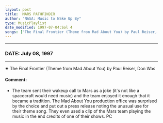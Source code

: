 ```yaml
---
layout: post
title:  MARS PATHFINDER
author: "NASA: Music to Wake Up By"
type: MusicPlaylist
date_modified: 1997-07-04:Sol 4
songs: ["The Final Frontier (Theme from Mad About You) by Paul Reiser, Don Was"]
---
```


----
### DATE: July 08, 1997
----
✷ The Final Frontier (Theme from Mad About You) by Paul Reiser, Don Was

#### Comment:
* The team sent their wakeup call to Mars as a joke (it's not like a spacecraft would need music) and the team enjoyed it enough that it became a tradition. The Mad About You production office was surprised by the choice and put out a press release noting the unusual use for their theme song. They even used a clip of the Mars team playing the music in the end credits of one of their shows. PC



<br/>
<center>
	<a target="_blank"
	   href="https://twitter.com/intent/tweet?hashtags=Space,NASA,Playlist,NASAWakeupCalls,SpaceProgram&text=🚀 {{ page.author}}, '{{ page.songs.first }}' {{ page.title }}, {{ page.date | date: '%B %d, %Y' }}, {{ site.url }}{{ page.url }}&via=nasawakeupcalls"><i class="fab fa-twitter" title="Tweet this page" alt="Tweet this page" style="font-size: 1.3em;"></i></a>
	&nbsp; 	<i class="fas fa-user-astronaut" style="font-size: 1.5em;"></i> &nbsp;
    <a id="custom_amazon_link"
       type="amzn" search="#"
       category="popular music">
    <i class="fab fa-amazon" style="font-size: 1.3em;"></i></a>
</center>

<!-- Randomly resolve an individual entry from a song array -->
<script src="/assets/javascript/seedrandom.min.js"></script>
<script>
  var wake_me_up = ["The Final Frontier (Theme from Mad About You) by Paul Reiser, Don Was"];
  var prng = new Math.seedrandom();
  function randomSong() {
    song = wake_me_up[Math.floor(Math.random() * wake_me_up.length)];
    var amazon_link = document.getElementById("custom_amazon_link");
    amazon_link.setAttribute("search", song);
  }
  window.onload = randomSong();
</script>

